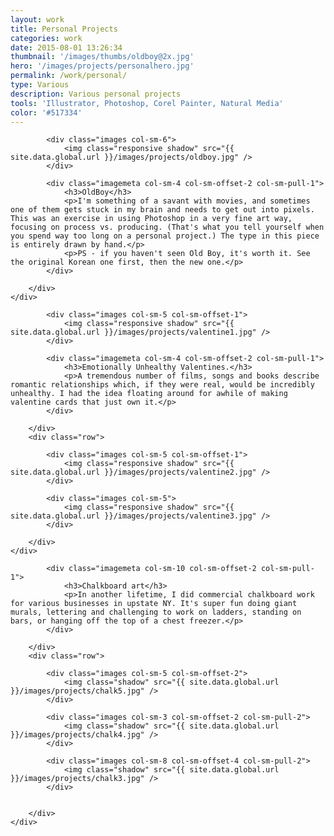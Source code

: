 ```yaml
---
layout: work
title: Personal Projects
categories: work
date: 2015-08-01 13:26:34
thumbnail: '/images/thumbs/oldboy@2x.jpg'
hero: '/images/projects/personalhero.jpg'
permalink: /work/personal/
type: Various
description: Various personal projects
tools: 'Illustrator, Photoshop, Corel Painter, Natural Media'
color: '#517334'
---
```


<section class="projectsection dark">
    <div class="container">
        <div class="row">
  
            <div class="images col-sm-6">
                <img class="responsive shadow" src="{{ site.data.global.url }}/images/projects/oldboy.jpg" />
            </div>

            <div class="imagemeta col-sm-4 col-sm-offset-2 col-sm-pull-1">
                <h3>OldBoy</h3>
                <p>I'm something of a savant with movies, and sometimes one of them gets stuck in my brain and needs to get out into pixels. This was an exercise in using Photoshop in a very fine art way, focusing on process vs. producing. (That's what you tell yourself when you spend way too long on a personal project.) The type in this piece is entirely drawn by hand.</p>
                <p>PS - if you haven't seen Old Boy, it's worth it. See the original Korean one first, then the new one.</p>
            </div>

        </div>   
    </div>
</section>


<section class="projectsection">
    <div class="container">
        <div class="row">
  
            <div class="images col-sm-5 col-sm-offset-1">
                <img class="responsive shadow" src="{{ site.data.global.url }}/images/projects/valentine1.jpg" />
            </div>

            <div class="imagemeta col-sm-4 col-sm-offset-2 col-sm-pull-1">
                <h3>Emotionally Unhealthy Valentines.</h3>
                <p>A tremendous number of films, songs and books describe romantic relationships which, if they were real, would be incredibly unhealthy. I had the idea floating around for awhile of making valentine cards that just own it.</p>
            </div>

        </div>
        <div class="row">
            
            <div class="images col-sm-5 col-sm-offset-1">
                <img class="responsive shadow" src="{{ site.data.global.url }}/images/projects/valentine2.jpg" />
            </div>
            
            <div class="images col-sm-5">
                <img class="responsive shadow" src="{{ site.data.global.url }}/images/projects/valentine3.jpg" />
            </div>

        </div>   
    </div>
</section>


<section class="projectsection dark">
    <div class="container">
        <div class="row">

            <div class="imagemeta col-sm-10 col-sm-offset-2 col-sm-pull-1">
                <h3>Chalkboard art</h3>
                <p>In another lifetime, I did commercial chalkboard work for various businesses in upstate NY. It's super fun doing giant murals, lettering and challenging to work on ladders, standing on bars, or hanging off the top of a chest freezer.</p>
            </div>

        </div>
        <div class="row">
            
            <div class="images col-sm-5 col-sm-offset-2">
                <img class="shadow" src="{{ site.data.global.url }}/images/projects/chalk5.jpg" />
            </div>
            
            <div class="images col-sm-3 col-sm-offset-2 col-sm-pull-2">
                <img class="shadow" src="{{ site.data.global.url }}/images/projects/chalk4.jpg" />
            </div>

            <div class="images col-sm-8 col-sm-offset-4 col-sm-pull-2">
                <img class="shadow" src="{{ site.data.global.url }}/images/projects/chalk3.jpg" />
            </div>
            

        </div>   
    </div>
</section>
